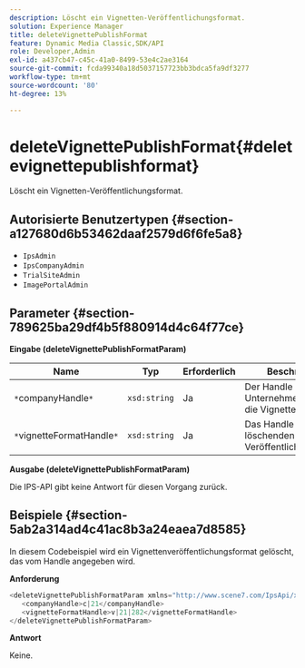 ```yaml
---
description: Löscht ein Vignetten-Veröffentlichungsformat.
solution: Experience Manager
title: deleteVignettePublishFormat
feature: Dynamic Media Classic,SDK/API
role: Developer,Admin
exl-id: a437cb47-c45c-41a0-8499-53e4c2ae3164
source-git-commit: fcda99340a18d5037157723bb3bdca5fa9df3277
workflow-type: tm+mt
source-wordcount: '80'
ht-degree: 13%

---
```


# deleteVignettePublishFormat{#deletevignettepublishformat}

Löscht ein Vignetten-Veröffentlichungsformat.

## Autorisierte Benutzertypen {#section-a127680d6b53462daaf2579d6f6fe5a8}

* `IpsAdmin`
* `IpsCompanyAdmin`
* `TrialSiteAdmin`
* `ImagePortalAdmin`

## Parameter {#section-789625ba29df4b5f880914d4c64f77ce}

**Eingabe (deleteVignettePublishFormatParam)**

| Name | Typ | Erforderlich | Beschreibung |
|---|---|---|---|
| `*`companyHandle`*` | `xsd:string` | Ja | Der Handle des Unternehmens, zu dem die Vignette gehört. |
| `*`vignetteFormatHandle`*` | `xsd:string` | Ja | Das Handle zum zu löschenden Vignetten-Veröffentlichungsformat. |

**Ausgabe (deleteVignettePublishFormatParam)**

Die IPS-API gibt keine Antwort für diesen Vorgang zurück.

## Beispiele {#section-5ab2a314ad4c41ac8b3a24eaea7d8585}

In diesem Codebeispiel wird ein Vignettenveröffentlichungsformat gelöscht, das vom Handle angegeben wird.

**Anforderung**

```java
<deleteVignettePublishFormatParam xmlns="http://www.scene7.com/IpsApi/xsd/2008-01-15">
   <companyHandle>c|21</companyHandle>
   <vignetteFormatHandle>v|21|282</vignetteFormatHandle>
</deleteVignettePublishFormatParam>
```

**Antwort**

Keine.
